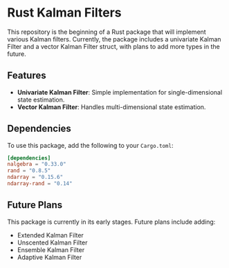 # Rust Kalman Filters

This repository is the beginning of a Rust package that will implement various Kalman filters. Currently, the package includes a univariate Kalman Filter and a vector Kalman Filter struct, with plans to add more types in the future.

## Features

- **Univariate Kalman Filter**: Simple implementation for single-dimensional state estimation.
- **Vector Kalman Filter**: Handles multi-dimensional state estimation.

## Dependencies

To use this package, add the following to your `Cargo.toml`:

```toml
[dependencies]
nalgebra = "0.33.0"
rand = "0.8.5"
ndarray = "0.15.6"
ndarray-rand = "0.14"
```

## Future Plans

This package is currently in its early stages. Future plans include adding:

- Extended Kalman Filter
- Unscented Kalman Filter
- Ensemble Kalman Filter
- Adaptive Kalman Filter
